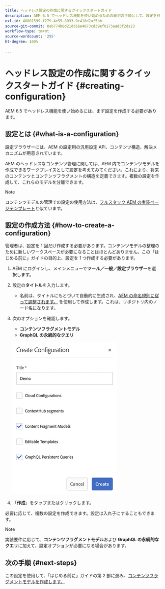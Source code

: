 ```yaml
---
title: ヘッドレス設定の作成に関するクイックスタートガイド
description: AEM 6.5 でヘッドレス機能を使い始めるための最初の手順として、設定を作成します。
exl-id: 48801599-f279-4e55-8033-9c418d2af5bb
source-git-commit: 8ab774b8d21dd16e4873cd39ef0175ead3f2da23
workflow-type: tm+mt
source-wordcount: '295'
ht-degree: 100%

---
```


# ヘッドレス設定の作成に関するクイックスタートガイド {#creating-configuration}

AEM 6.5 でヘッドレス機能を使い始めるには、まず設定を作成する必要があります。

## 設定とは {#what-is-a-configuration}

設定ブラウザーには、AEM の設定用の汎用設定 API、コンテンツ構造、解決メカニズムが用意されています。

AEM のヘッドレスなコンテンツ管理に関しては、AEM 内でコンテンツモデルを作成できるワークプレイスとして設定を考えてみてください。これにより、将来のコンテンツとコンテンツフラグメントの構造を定義できます。複数の設定を作成して、これらのモデルを分離できます。

>[!NOTE]
>
>コンテンツモデルの管理での設定の使用方法は、[フルスタック AEM の実装ページテンプレート](/help/sites-authoring/templates.md)と似ています。

## 設定の作成方法 {#how-to-create-a-configuration}

管理者は、設定を 1 回だけ作成する必要があります。コンテンツモデルの整理のために新しいワークスペースが必要になることはほとんどありません。この「はじめる前に」ガイドの目的上、設定を 1 つ作成する必要があります。

1. AEM にログインし、メインメニューで&#x200B;**ツール／一般／設定ブラウザー**&#x200B;を選択します。
1. 設定の&#x200B;**タイトル**&#x200B;を入力します。
   * 名前は、タイトルにもとづいて自動的に生成され、[AEM の命名規則に従って調整されます。](/help/sites-developing/naming-conventions.md) を使用して作成します。これは、リポジトリ内のノード名になります。
1. 次のオプションを確認します。
   * **コンテンツフラグメントモデル**
   * **GraphQL の永続的なクエリ**

   ![設定の作成](../assets/create-configuration.png)

1. 「**作成**」をタップまたはクリックします。

必要に応じて、複数の設定を作成できます。設定は入れ子にすることもできます。

>[!NOTE]
>
>実装要件に応じて、**コンテンツフラグメントモデル**&#x200B;および **GraphQL の永続的なクエリ**&#x200B;に加えて、設定オプションが必要になる場合があります。

## 次の手順 {#next-steps}

この設定を使用して、「はじめる前に」ガイドの第 2 部に進み、[コンテンツフラグメントモデルを作成します。](create-content-model.md)

<!--
>[!TIP]
>
>For complete details about the Configuration Browser, [see the Configuration Browser documentation.](/help/sites-developing/configurations.md)
-->

